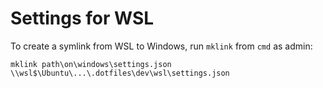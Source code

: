 # Settings for WSL

To create a symlink from WSL to Windows, run `mklink` from `cmd` as
admin:

```
mklink path\on\windows\settings.json \\wsl$\Ubuntu\...\.dotfiles\dev\wsl\settings.json
```


